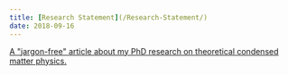 ```yaml
---
title: [Research Statement](/Research-Statement/)
date: 2018-09-16
---
```


[A "jargon-free" article about my PhD research on theoretical condensed matter physics.](/Research-Statement/)
